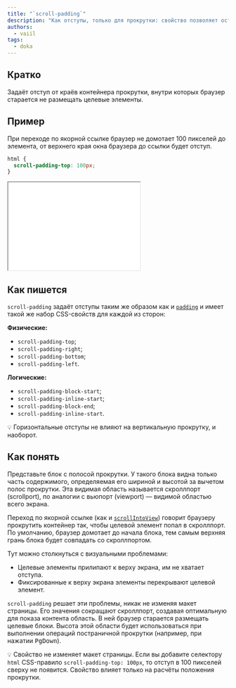 ```yaml
---
title: "`scroll-padding`"
description: "Как отступы, только для прокрутки: свойство позволяет остановить прокрутку на определённом расстоянии от края контейнера"
authors:
  - vaiil
tags:
  - doka
---
```


## Кратко

Задаёт отступ от краёв контейнера прокрутки, внутри которых браузер старается не размещать целевые элементы.

## Пример

При переходе по якорной ссылке браузер не домотает 100 пикселей до элемента, от верхнего края окна браузера до ссылки будет отступ.

```css
html {
  scroll-padding-top: 100px;
}
```

<iframe title="Отступ при прокрутке к якорю" src="demos/anchor-offset/" height="200" sandbox></iframe>

## Как пишется

`scroll-padding` задаёт отступы таким же образом как и [`padding`](/css/padding/#kak-pishetsya) и имеет такой же набор CSS-свойств для каждой из сторон:

**Физические:**

- `scroll-padding-top`;
- `scroll-padding-right`;
- `scroll-padding-bottom`;
- `scroll-padding-left`.

**Логические:**

- `scroll-padding-block-start`;
- `scroll-padding-inline-start`;
- `scroll-padding-block-end`;
- `scroll-padding-inline-start`.

<aside>

💡 Горизонтальные отступы не влияют на вертикальную прокрутку, и наоборот.

</aside>

## Как понять

Представьте блок с полосой прокрутки. У такого блока видна только часть содержимого, определяемая его шириной и высотой за вычетом полос прокрутки. Эта видимая область называется скроллпорт (scrollport), по аналогии с вьюпорт (viewport) — видимой областью всего экрана.

Переход по якорной ссылке (как и [`scrollIntoView`](/js/element-scroll-scrollintoview/)) говорит браузеру прокрутить контейнер так, чтобы целевой элемент попал в скроллпорт. По умолчанию, браузер домотает до начала блока, тем самым верхняя грань блока будет совпадать со скроллпортом.

Тут можно столкнуться с визуальными проблемами:

- Целевые элементы прилипают к верху экрана, им не хватает отступа.
- Фиксированные к верху экрана элементы перекрывают целевой элемент.

`scroll-padding` решает эти проблемы, никак не изменяя макет страницы. Его значения сокращают скроллпорт, создавая оптимальную для показа контента область. В ней браузер старается размещать целевые блоки. Высота этой области будет использоваться при выполнении операций постраничной прокрутки (например, при нажатии <kbd>PgDown</kbd>).

<aside>

💡 Свойство не изменяет макет страницы. Если вы добавите селектору `html` CSS-правило `scroll-padding-top: 100px`, то отступ в 100 пикселей сверху не появится. Свойство влияет только на расчёты положения прокрутки.

</aside>
